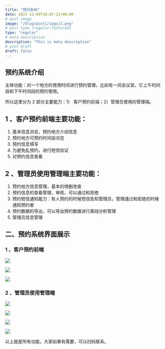 ```yaml
---
title: "预约系统"
date: 2023-12-09T10:07:21+06:00
# post image
image: "/blog/post1/imgs/2.png"
# post type (regular/featured)
type: "regular"
# meta description
description: "This is meta description"
# post draft
draft: false
---
```



## 预约系统介绍

主体功能：对一个地方的使用时间进行预约管理，比如有一间会议室，它上午时间段和下午时间段的预约使用。

 <!--more-->
所以这里分为 2 部分主要能力：1） 客户预约前端；2）管理员使用的管理端。

## 1 、客户预约前端主要功能：

1. 基本信息浏览，预约地方介绍信息
2. 预约地方可预约时间段浏览
3. 预约信息填写
4. 为避免乱预约，进行短信验证
5. 对预约信息查看

## 2 、管理员使用管理端主要功能：

1. 预约地方信息管理，基本的增删改查
2. 预约信息的查看管理，审核，可以通过和拒绝
3. 预约短信通知能力：有人预约的时候短信告知管理员，管理通过和拒绝的时候通知预约者
4. 预约数据的导出，可以导出预约数据进行离线分析管理
5. 管理员信息管理

## 二、预约系统界面展示

### 1 、客户预约前端

![](/blog/post1/imgs/1.png)

![](/blog/post1/imgs/2.png)

![](/blog/post1/imgs/3.png)


### 2 、管理员使用管理端

![](/blog/post1/imgs/4.png)

![](/blog/post1/imgs/5.png)

![](/blog/post1/imgs/6.png)

![](/blog/post1/imgs/7.png)


以上就是所有功能，大家如果有需要，可以扫码联系。